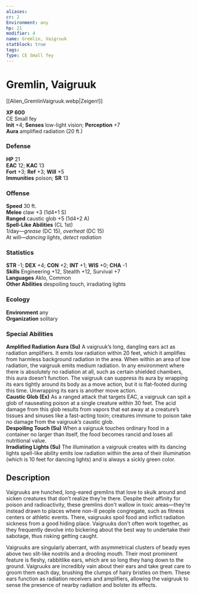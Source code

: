 ```yaml
---
aliases: 
cr: 2
Environment: any
hp: 21
modifier: 4
name: Gremlin, Vaigruuk
statblock: true
tags: 
Type: CE Small fey  
---
```


# Gremlin, Vaigruuk

[[Alien_GremlinVaigruuk.webp|Zeigen!]]

**XP 600**  
CE Small fey  
**Init** +4; **Senses** low-light vision; **Perception** +7  
**Aura** amplified radiation (20 ft.)

### Defense

**HP** 21  
**EAC** 12; **KAC** 13  
**Fort** +3; **Ref** +3; **Will** +5  
**Immunities** poison; **SR** 13  

### Offense

**Speed** 30 ft.  
**Melee** claw +3 (1d4+1 S)  
**Ranged** caustic glob +5 (1d4+2 A)  
**Spell-Like Abilities** (CL 1st)  
1/day—_grease_ (DC 15), _overheat_ (DC 15)  
At will—_dancing lights_, _detect radiation_

### Statistics

**STR** -1; **DEX** +4; **CON** +2; **INT** +1; **WIS** +0; **CHA** -1  
**Skills** Engineering +12, Stealth +12, Survival +7  
**Languages** Aklo, Common  
**Other Abilities** despoiling touch, irradiating lights

### Ecology

**Environment** any  
**Organization** solitary

### Special Abilities

**Amplified Radiation Aura (Su)** A vaigruuk’s long, dangling ears act as radiation amplifiers. It emits low radiation within 20 feet, which it amplifies from harmless background radiation in the area. When within an area of low radiation, the vaigruuk emits medium radiation. In any environment where there is absolutely no radiation at all, such as certain shielded chambers, this aura doesn’t function. The vaigruuk can suppress its aura by wrapping its ears tightly around its body as a move action, but it is flat-footed during this time. Unwrapping its ears is another move action.  
**Caustic Glob (Ex)** As a ranged attack that targets EAC, a vaigruuk can spit a glob of nauseating poison at a single creature within 30 feet. The acid damage from this glob results from vapors that eat away at a creature’s tissues and sinuses like a fast-acting toxin; creatures immune to poison take no damage from the vaigruuk’s caustic glob.  
**Despoiling Touch (Su)** When a vaigruuk touches ordinary food in a container no larger than itself, the food becomes rancid and loses all nutritional value.  
**Irradiating Lights (Su)** The illumination a vaigruuk creates with its dancing lights spell-like ability emits low radiation within the area of their illumination (which is 10 feet for dancing lights) and is always a sickly green color.

## Description

Vaigruuks are hunched, long-eared gremlins that love to skulk around and sicken creatures that don’t realize they’re there. Despite their affinity for poison and radioactivity, these gremlins don't wallow in toxic areas—they’re instead drawn to places where non-ill people congregate, such as fitness centers or athletic events. There, vaigruuks spoil food and inflict radiation sickness from a good hiding place. Vaigruuks don’t often work together, as they frequently devolve into bickering about the best way to undertake their sabotage, thus risking getting caught.  
  
Vaigruuks are singularly aberrant, with asymmetrical clusters of beady eyes above two slit-like nostrils and a drooling mouth. Their most prominent feature is fleshy, rabbitlike ears, which are so long they hang down to the ground. Vaigruuks are incredibly vain about their ears and take great care to groom them each day, brushing the clumps of hairy bristles on them. These ears function as radiation receivers and amplifiers, allowing the vaigruuk to sense the presence of nearby radiation and bolster its effects.
